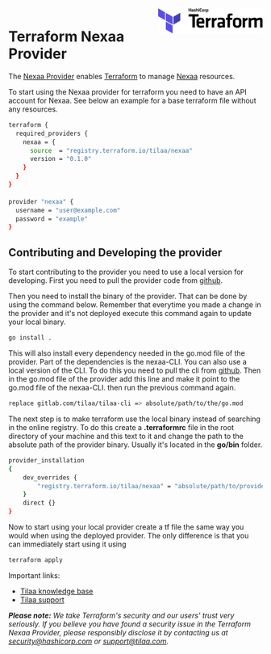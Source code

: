 <!-- markdownlint-disable first-line-h1 no-inline-html -->
<a href="https://terraform.io">
  <picture>
    <source media="(prefers-color-scheme: dark)" srcset=".github/terraform_logo_dark.svg">
    <source media="(prefers-color-scheme: light)" srcset=".github/terraform_logo_light.svg">
    <img src=".github/terraform_logo_light.svg" alt="Terraform logo" title="Terraform" align="right" height="50">
  </picture>
</a>

# Terraform Nexaa Provider

<!-- [![Forums][discuss-badge]][discuss]

[discuss-badge]: https://img.shields.io/badge/discuss-terraform--aws-623CE4.svg?style=flat
[discuss]: https://discuss.hashicorp.com/c/terraform-providers/tf-aws/ -->

The [Nexaa Provider]() enables [Terraform](https://terraform.io) to manage [Nexaa](cloud.tilaa.com) resources.

To start using the Nexaa provider for terraform you need to have an API account for Nexaa. See below an example for a base terraform file without any resources.

```bash
terraform {
  required_providers {
    nexaa = {
      source  = "registry.terraform.io/tilaa/nexaa"
      version = "0.1.0"
    }
  }
}

provider "nexaa" {
  username = "user@example.com"
  password = "example"
}
```

## Contributing and Developing the provider

To start contributing to the provider you need to use a local version for developing. First you need to pull the provider code from [github](http://github.com/nexaa-cloud/terraform-provider-nexaa). 

Then you need to install the binary of the provider. That can be done by using the command below. Remember that everytime you made a change in the provider and it's not deployed execute this command again to update your local binary.
```bash
go install .
```


This will also install every dependency needed in the go.mod file of the provider. Part of the dependencies is the nexaa-CLI. You can also use a local version of the CLI. To do this you need to pull the cli from [github](https://github.com/nexaa-cloud/nexaa-cli). Then in the go.mod file of the provider add this line and make it point to the go.mod file of the nexaa-CLI. then run the previous command again.
```bash
replace gitlab.com/tilaa/tilaa-cli => absolute/path/to/the/go.mod
```

The next step is to make terraform use the local binary instead of searching in the online registry. To do this create a **.terraformrc** file in the root directory of your machine and this text to it and change the path to the absolute path of the provider binary. Usually it's located in the **go/bin** folder.
```bash
provider_installation 
{
	dev_overrides {
		"registry.terraform.io/tilaa/nexaa" = "absolute/path/to/provider/binary"
	}
	direct {}
}
```

Now to start using your local provider create a tf file the same way you would when using the deployed provider. The only difference is that you can immediately start using it using
```bash
terraform apply
```




Important links:
- [Tilaa knowledge base](https://support.tilaa.com)
- [Tilaa support](https://tilaa.com/support)


_**Please note:** We take Terraform's security and our users' trust very seriously. If you believe you have found a security issue in the Terraform Nexaa Provider, please responsibly disclose it by contacting us at security@hashicorp.com or support@tilaa.com._